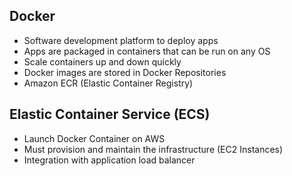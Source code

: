 ## Docker
- Software development platform to deploy apps
- Apps are packaged in containers that can be run on any OS
- Scale containers up and down quickly
- Docker images are stored in Docker Repositories
- Amazon ECR (Elastic Container Registry)

## Elastic Container Service (ECS)
- Launch Docker Container on AWS
- Must provision and maintain the infrastructure (EC2 Instances)
- Integration with application load balancer
